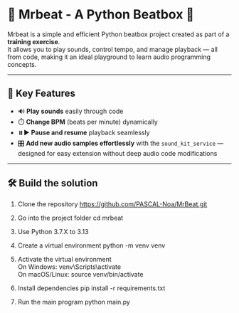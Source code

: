 # 🎵 Mrbeat - A Python Beatbox 🎤

Mrbeat is a simple and efficient Python beatbox project created as part of a **training exercise**.  
It allows you to play sounds, control tempo, and manage playback — all from code, making it an ideal playground to learn audio programming concepts.

---

## 🚀 Key Features

- 🔊 **Play sounds** easily through code  
- ⏱️ **Change BPM** (beats per minute) dynamically  
- ⏸️▶️ **Pause and resume** playback seamlessly  
- 🎛️ **Add new audio samples effortlessly** with the `sound_kit_service` — designed for easy extension without deep audio code modifications  

---

## 🛠️ Build the solution

1. Clone the repository
https://github.com/PASCAL-Noa/MrBeat.git

2. Go into the project folder
cd mrbeat

3. Use Python 3.7.X to 3.13

4. Create a virtual environment
python -m venv venv

5. Activate the virtual environment \
On Windows:
venv\Scripts\activate \
On macOS/Linux:
source venv/bin/activate

6. Install dependencies
pip install -r requirements.txt

7. Run the main program
python main.py

